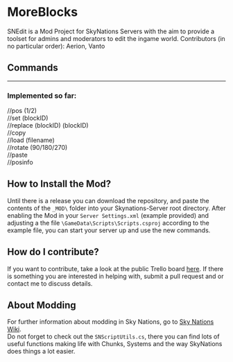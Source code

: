 # MoreBlocks
SNEdit is a Mod Project for SkyNations Servers with the aim to provide a toolset for admins and moderators to edit the ingame world. 
Contributors (in no particular order): Aerion, Vanto

## Commands
---

### Implemented so far:

//pos (1/2)  
//set (blockID)  
//replace (blockID) (blockID)  
//copy  
//load (filename)  
//rotate (90/180/270)  
//paste  
//posinfo  

## How to Install the Mod?

Until there is a release you can download the repository, and paste the contents of the `_MOD\` folder into your Skynations-Server root directory. After enabling the Mod in your `Server Settings.xml` (example provided) and adjusting a the file `\GameData\Scripts\Scripts.csproj` according to the example file, you can start your server up and use the new commands.

## How do I contribute?

If you want to contribute, take a look at the public Trello board [here](https://trello.com/b/RdQDKn0t/snessentials). If there is something you are interested in helping with, submit a pull request and or contact me to discuss details.

## About Modding
For further information about modding in Sky Nations, go to [Sky Nations Wiki](http://wiki.skynations.net/doku.php?id=modding "Sky Nations Wiki - Modding").  
Do not forget to check out the `SNScriptUtils.cs`, there you can find lots of useful functions making life with Chunks, Systems and the way SkyNations does things a lot easier.